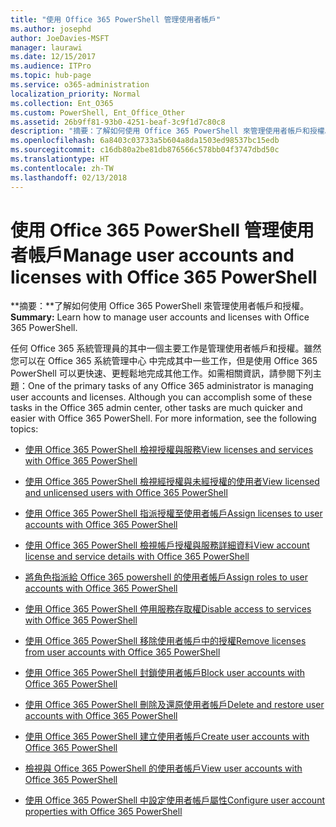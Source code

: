 ```yaml
---
title: "使用 Office 365 PowerShell 管理使用者帳戶"
ms.author: josephd
author: JoeDavies-MSFT
manager: laurawi
ms.date: 12/15/2017
ms.audience: ITPro
ms.topic: hub-page
ms.service: o365-administration
localization_priority: Normal
ms.collection: Ent_O365
ms.custom: PowerShell, Ent_Office_Other
ms.assetid: 26b9ff81-93b0-4251-beaf-3c9f1d7c80c8
description: "摘要：了解如何使用 Office 365 PowerShell 來管理使用者帳戶和授權。"
ms.openlocfilehash: 6a8403c03733a5b604a8da1503ed98537bc15edb
ms.sourcegitcommit: c16db80a2be81db876566c578bb04f3747dbd50c
ms.translationtype: HT
ms.contentlocale: zh-TW
ms.lasthandoff: 02/13/2018
---
```

# <a name="manage-user-accounts-and-licenses-with-office-365-powershell"></a><span data-ttu-id="8241c-103">使用 Office 365 PowerShell 管理使用者帳戶</span><span class="sxs-lookup"><span data-stu-id="8241c-103">Manage user accounts and licenses with Office 365 PowerShell</span></span>

 <span data-ttu-id="8241c-104">**摘要：**了解如何使用 Office 365 PowerShell 來管理使用者帳戶和授權。</span><span class="sxs-lookup"><span data-stu-id="8241c-104">**Summary:** Learn how to manage user accounts and licenses with Office 365 PowerShell.</span></span>
  
<span data-ttu-id="8241c-p101">任何 Office 365 系統管理員的其中一個主要工作是管理使用者帳戶和授權。雖然您可以在 Office 365 系統管理中心 中完成其中一些工作，但是使用 Office 365 PowerShell 可以更快速、更輕鬆地完成其他工作。如需相關資訊，請參閱下列主題：</span><span class="sxs-lookup"><span data-stu-id="8241c-p101">One of the primary tasks of any Office 365 administrator is managing user accounts and licenses. Although you can accomplish some of these tasks in the Office 365 admin center, other tasks are much quicker and easier with Office 365 PowerShell. For more information, see the following topics:</span></span>
  
- [<span data-ttu-id="8241c-108">使用 Office 365 PowerShell 檢視授權與服務</span><span class="sxs-lookup"><span data-stu-id="8241c-108">View licenses and services with Office 365 PowerShell</span></span>](view-licenses-and-services-with-office-365-powershell.md)
    
- [<span data-ttu-id="8241c-109">使用 Office 365 PowerShell 檢視經授權與未經授權的使用者</span><span class="sxs-lookup"><span data-stu-id="8241c-109">View licensed and unlicensed users with Office 365 PowerShell</span></span>](view-licensed-and-unlicensed-users-with-office-365-powershell.md)
    
- [<span data-ttu-id="8241c-110">使用 Office 365 PowerShell 指派授權至使用者帳戶</span><span class="sxs-lookup"><span data-stu-id="8241c-110">Assign licenses to user accounts with Office 365 PowerShell</span></span>](assign-licenses-to-user-accounts-with-office-365-powershell.md)
    
- [<span data-ttu-id="8241c-111">使用 Office 365 PowerShell 檢視帳戶授權與服務詳細資料</span><span class="sxs-lookup"><span data-stu-id="8241c-111">View account license and service details with Office 365 PowerShell</span></span>](view-account-license-and-service-details-with-office-365-powershell.md)
    
- [<span data-ttu-id="8241c-112">將角色指派給 Office 365 powershell 的使用者帳戶</span><span class="sxs-lookup"><span data-stu-id="8241c-112">Assign roles to user accounts with Office 365 PowerShell</span></span>](assign-roles-to-user-accounts-with-office-365-powershell.md)
    
- [<span data-ttu-id="8241c-113">使用 Office 365 PowerShell 停用服務存取權</span><span class="sxs-lookup"><span data-stu-id="8241c-113">Disable access to services with Office 365 PowerShell</span></span>](disable-access-to-services-with-office-365-powershell.md)
    
- [<span data-ttu-id="8241c-114">使用 Office 365 PowerShell 移除使用者帳戶中的授權</span><span class="sxs-lookup"><span data-stu-id="8241c-114">Remove licenses from user accounts with Office 365 PowerShell</span></span>](remove-licenses-from-user-accounts-with-office-365-powershell.md)
    
- [<span data-ttu-id="8241c-115">使用 Office 365 PowerShell 封鎖使用者帳戶</span><span class="sxs-lookup"><span data-stu-id="8241c-115">Block user accounts with Office 365 PowerShell</span></span>](block-user-accounts-with-office-365-powershell.md)
    
- [<span data-ttu-id="8241c-116">使用 Office 365 PowerShell 刪除及還原使用者帳戶</span><span class="sxs-lookup"><span data-stu-id="8241c-116">Delete and restore user accounts with Office 365 PowerShell</span></span>](delete-and-restore-user-accounts-with-office-365-powershell.md)
    
- [<span data-ttu-id="8241c-117">使用 Office 365 PowerShell 建立使用者帳戶</span><span class="sxs-lookup"><span data-stu-id="8241c-117">Create user accounts with Office 365 PowerShell</span></span>](create-user-accounts-with-office-365-powershell.md)
    
- [<span data-ttu-id="8241c-118">檢視與 Office 365 PowerShell 的使用者帳戶</span><span class="sxs-lookup"><span data-stu-id="8241c-118">View user accounts with Office 365 PowerShell</span></span>](view-user-accounts-with-office-365-powershell.md)
    
- [<span data-ttu-id="8241c-119">使用 Office 365 PowerShell 中設定使用者帳戶屬性</span><span class="sxs-lookup"><span data-stu-id="8241c-119">Configure user account properties with Office 365 PowerShell</span></span>](configure-user-account-properties-with-office-365-powershell.md)
    

